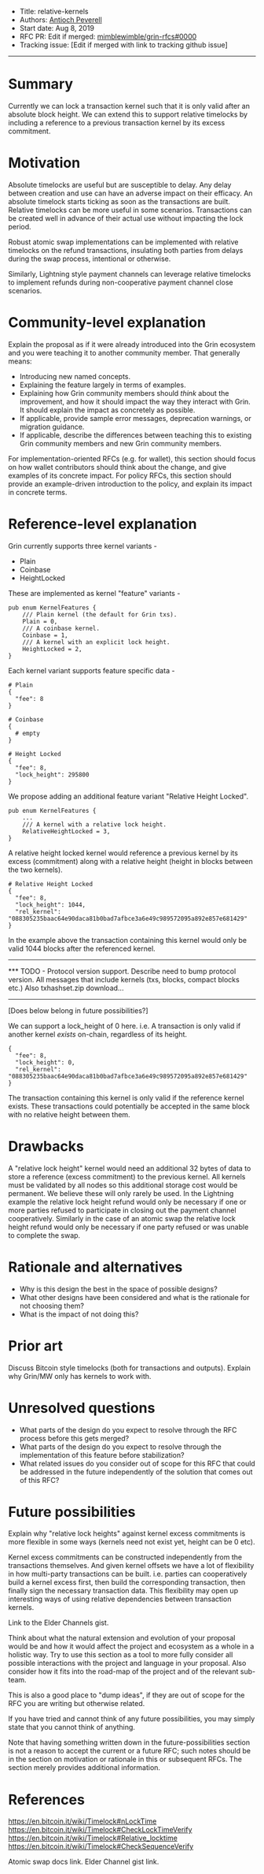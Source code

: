 
- Title: relative-kernels
- Authors: [Antioch Peverell](mailto:apeverell@protonmail.com)
- Start date: Aug 8, 2019
- RFC PR: Edit if merged: [mimblewimble/grin-rfcs#0000](https://github.com/mimblewimble/grin-rfcs/pull/0000)
- Tracking issue: [Edit if merged with link to tracking github issue]

---

# Summary
[summary]: #summary

Currently we can lock a transaction kernel such that it is only valid after an absolute block height. We can extend this to support relative timelocks by including a reference to a previous transaction kernel by its excess commitment.

# Motivation
[motivation]: #motivation

Absolute timelocks are useful but are susceptible to delay. Any delay between creation and use can have an adverse impact on their efficacy. An absolute timelock starts ticking as soon as the transactions are built. Relative timelocks can be more useful in some scenarios. Transactions can be created well in advance of their actual use without impacting the lock period.

Robust atomic swap implementations can be implemented with relative timelocks on the refund transactions, insulating both parties from delays during the swap process, intentional or otherwise.

Similarly, Lightning style payment channels can leverage relative timelocks to implement refunds during non-cooperative payment channel close scenarios.

# Community-level explanation
[community-level-explanation]: #community-level-explanation

Explain the proposal as if it were already introduced into the Grin ecosystem and you were teaching it to another community member. That generally means:

- Introducing new named concepts.
- Explaining the feature largely in terms of examples.
- Explaining how Grin community members should *think* about the improvement, and how it should impact the way they interact with Grin. It should explain the impact as concretely as possible.
- If applicable, provide sample error messages, deprecation warnings, or migration guidance.
- If applicable, describe the differences between teaching this to existing Grin community members and new Grin community members.

For implementation-oriented RFCs (e.g. for wallet), this section should focus on how wallet contributors should think about the change, and give examples of its concrete impact. For policy RFCs, this section should provide an example-driven introduction to the policy, and explain its impact in concrete terms.

# Reference-level explanation
[reference-level-explanation]: #reference-level-explanation

Grin currently supports three kernel variants -

* Plain
* Coinbase
* HeightLocked

These are implemented as kernel "feature" variants -

```
pub enum KernelFeatures {
	/// Plain kernel (the default for Grin txs).
	Plain = 0,
	/// A coinbase kernel.
	Coinbase = 1,
	/// A kernel with an explicit lock height.
	HeightLocked = 2,
}
```

Each kernel variant supports feature specific data -

```
# Plain
{    
  "fee": 8
}

# Coinbase
{
  # empty
}

# Height Locked
{
  "fee": 8,
  "lock_height": 295800
}
```

We propose adding an additional feature variant "Relative Height Locked".

```
pub enum KernelFeatures {
	...
	/// A kernel with a relative lock height.
	RelativeHeightLocked = 3,
}
```

A relative height locked kernel would reference a previous kernel by its excess (commitment)
along with a relative height (height in blocks between the two kernels).

```
# Relative Height Locked
{
  "fee": 8,
  "lock_height": 1044,
  "rel_kernel": "088305235baac64e90daca81b0bad7afbce3a6e49c989572095a892e857e681429"
}
```

In the example above the transaction containing this kernel would only be valid 1044 blocks after the referenced kernel.

----

*** TODO - Protocol version support. Describe need to bump protocol version. All messages that include kernels (txs, blocks, compact blocks etc.) Also txhashset.zip download...

----

[Does below belong in future possibilities?]

We can support a lock_height of 0 here. i.e. A transaction is only valid if another kernel _exists_
on-chain, regardless of its height.

```
{
  "fee": 8,
  "lock_height": 0,
  "rel_kernel": "088305235baac64e90daca81b0bad7afbce3a6e49c989572095a892e857e681429"
}
```

The transaction containing this kernel is only valid if the reference kernel exists.
These transactions could potentially be accepted in the same block with no relative height between them.



# Drawbacks
[drawbacks]: #drawbacks

A "relative lock height" kernel would need an additional 32 bytes of data to store a reference (excess commitment) to the previous kernel. All kernels must be validated by all nodes so this additional storage cost would be permanent.
We believe these will only rarely be used.
In the Lightning example the relative lock height refund would only be necessary if one or more parties refused to participate in closing out the payment channel cooperatively. Similarly in the case of an atomic swap the relative lock height refund would only be necessary if one party refused or was unable to complete the swap.

# Rationale and alternatives
[rationale-and-alternatives]: #rationale-and-alternatives

- Why is this design the best in the space of possible designs?
- What other designs have been considered and what is the rationale for not choosing them?
- What is the impact of not doing this?

# Prior art
[prior-art]: #prior-art

Discuss Bitcoin style timelocks (both for transactions and outputs).
Explain why Grin/MW only has kernels to work with.

# Unresolved questions
[unresolved-questions]: #unresolved-questions

- What parts of the design do you expect to resolve through the RFC process before this gets merged?
- What parts of the design do you expect to resolve through the implementation of this feature before stabilization?
- What related issues do you consider out of scope for this RFC that could be addressed in the future independently of the solution that comes out of this RFC?

# Future possibilities
[future-possibilities]: #future-possibilities

Explain why "relative lock heights" against kernel excess commitments is more flexible in some ways (kernels need not exist yet, height can be 0 etc).

Kernel excess commitments can be constructed independently from the transactions themselves.
And given kernel offsets we have a lot of flexibility in how multi-party transactions can be built. i.e. parties can cooperatively build a kernel excess first, then build the corresponding transaction, then finally sign the necessary transaction data. This flexibility may open up interesting ways of using relative dependencies between transaction kernels.

Link to the Elder Channels gist.

Think about what the natural extension and evolution of your proposal would be and how it would affect the project and ecosystem as a whole in a holistic way. Try to use this section as a tool to more fully consider all possible interactions with the project and language in your proposal. Also consider how it fits into the road-map of the project and of the relevant sub-team.

This is also a good place to "dump ideas", if they are out of scope for the RFC you are writing but otherwise related.

If you have tried and cannot think of any future possibilities, you may simply state that you cannot think of anything.

Note that having something written down in the future-possibilities section is not a reason to accept the current or a future RFC; such notes should be in the section on motivation or rationale in this or subsequent RFCs. The section merely provides additional information.

# References
[references]: #references

https://en.bitcoin.it/wiki/Timelock#nLockTime
https://en.bitcoin.it/wiki/Timelock#CheckLockTimeVerify
https://en.bitcoin.it/wiki/Timelock#Relative_locktime
https://en.bitcoin.it/wiki/Timelock#CheckSequenceVerify

Atomic swap docs link.
Elder Channel gist link.
